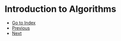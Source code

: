 # Introduction to Algorithms

- [Go to Index](index)
- [Previous][previous]
- [Next][next]

[index]: ../Index.md
[next]: ./Algorithm%20Analysis/1.Analysis_of_Algorithms.md
[previous]: ../Index.md